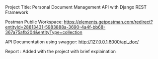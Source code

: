 Project Title: Personal Document Management API with Django REST Framework

Postman Public Workspace:
https://elements.getpostman.com/redirect?entityId=28813431-5983888a-3690-4a4f-bb68-367a75afb204&entityType=collection

API Documentation using swagger: http://127.0.0.1:8000/api_doc/

Report : Added with the project with brief explaination


